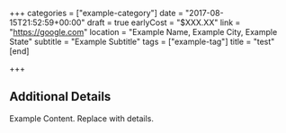 +++
categories = ["example-category"]
date = "2017-08-15T21:52:59+00:00"
draft = true
earlyCost = "$XXX.XX"
link = "https://google.com"
location = "Example Name, Example City, Example State"
subtitle = "Example Subtitle"
tags = ["example-tag"]
title = "test"
[end]

+++

<!--more-->

## Additional Details

Example Content. Replace with details.

